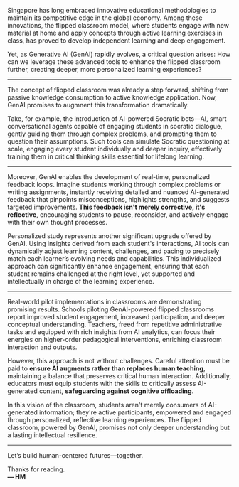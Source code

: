 Singapore has long embraced innovative educational methodologies to maintain its competitive edge in the global economy. Among these innovations, the flipped classroom model, where students engage with new material at home and apply concepts through active learning exercises in class, has proved to develop independent learning and deep engagement.

Yet, as Generative AI (GenAI) rapidly evolves, a critical question arises: How can we leverage these advanced tools to enhance the flipped classroom further, creating deeper, more personalized learning experiences?

---

The concept of flipped classroom was already a step forward, shifting from passive knowledge consumption to active knowledge application. Now, GenAI promises to augmnent this transformation dramatically.

Take, for example, the introduction of AI-powered Socratic bots—AI, smart conversational agents capable of engaging students in socratic dialogue, gently guiding them through complex problems, and prompting them to question their assumptions. Such tools can simulate Socratic questioning at scale, engaging every student individually and deeper inquiry, effectively training them in critical thinking skills essential for lifelong learning.

---

Moreover, GenAI enables the development of real-time, personalized feedback loops. Imagine students working through complex problems or writing assignments, instantly receiving detailed and nuanced AI-generated feedback that pinpoints misconceptions, highlights strengths, and suggests targeted improvements. **This feedback isn't merely corrective, it's reflective**, encouraging students to pause, reconsider, and actively engage with their own thought processes.

Personalized study represents another significant upgrade offered by GenAI. Using insights derived from each student's interactions, AI tools can dynamically adjust learning content, challenges, and pacing to precisely match each learner’s evolving needs and capabilities. This individualized approach can significantly enhance engagement, ensuring that each student remains challenged at the right level, yet supported and intellectually in charge of the learning experience.

---

Real-world pilot implementations in classrooms are demonstrating promising results. Schools piloting GenAI-powered flipped classrooms report improved student engagement, increased participation, and deeper conceptual understanding. Teachers, freed from repetitive administrative tasks and equipped with rich insights from AI analytics, can focus their energies on higher-order pedagogical interventions, enriching classroom interaction and outputs.

However, this approach is not without challenges. Careful attention must be paid to **ensure AI augments rather than replaces human teaching**, maintaining a balance that preserves critical human interaction. Additionally, educators must equip students with the skills to critically assess AI-generated content, **safeguarding against cognitive offloading**.

In this vision of the classroom, students aren't merely consumers of AI-generated information; they're active participants, empowered and engaged through personalized, reflective learning experiences. The flipped classroom, powered by GenAI, promises not only deeper understanding but a lasting intellectual resilience.

---

Let’s build human-centered futures—together.

  
Thanks for reading.  
**— HM**
